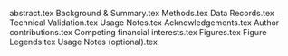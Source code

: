 abstract.tex
Background & Summary.tex
Methods.tex
Data Records.tex
Technical Validation.tex
Usage Notes.tex
Acknowledgements.tex
Author contributions.tex
Competing financial interests.tex
Figures.tex
Figure Legends.tex
Usage Notes (optional).tex
